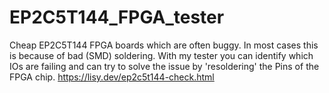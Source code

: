 # EP2C5T144_FPGA_tester
 Cheap EP2C5T144 FPGA boards which are often buggy.
 In most cases this is because of bad (SMD) soldering.
 With my tester you can identify which IOs are failing and can try to solve the issue by 'resoldering' the Pins of the FPGA  chip.
 https://lisy.dev/ep2c5t144-check.html
